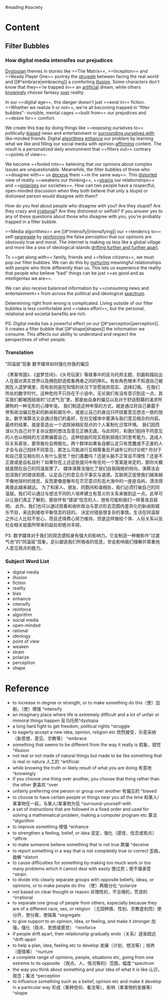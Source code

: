 #reading #society

# Content

## Filter Bubbles

### How digital media intensifes our prejudices

[Dystopian](#^dystopia) themes in stories like ==The Matrix==, ==Inception== and ==Ready Player One== portray the [struggle](#^struggle) between facing the real world and [[#^embrace|embracing]] a comforting [illusion](#^illusion). Some characters don't know that they=='re trapped in== an [artificial](#^artificial) dream, while others [knowingly](#^knowingly) choose fantasy [over](#^over) reality.

In our ==digital age==, this danger doesn't just ==exist in== fiction. ==Whether we realize it or not==, we're all becoming trapped in “filter bubbles”- invisible, mental cages ==built from== our prejudices and ==desire for== comfort.

We create this trap by doing things like ==exposing ourselves to== politically-[biased](#^biased) news and entertainment or [surrounding ourselves with](#^surround-yourself-with) like-minded friends. Digital [algorithms](#^algorithm) [enhance](#^enhance) our problem by learning what we like and filling our social media with opinion-[affirming](#^affirm) content. The result is a personalized daily environment that ==filters out== contrary ==points of view==.

We become ==fooled into== believing that our opinions about complex issues are unquestionable. Meanwhile, the filter bubbles of those who ==disagree with== us [deceive](#^deceive) them ==in the same way==. This [distorted](#^distort) view of reality ==weakens our thinking==, ==[strains](#^strain) our relationships== and ==[polarizes](#^polarize) our societies==. How can two people have a respectful, open-minded discussion when they both believe that only a stupid or dishonest person would disagree with them?

How do you feel about people who disagree with you? Are they stupid? Are they crazy and [irrational](#^irrational)? Are they dishonest or selfish? lf you answer yes to any of these questions about those who disagree with you, you're probably trapped in a filter bubble.

==Media algorithms== are [[#^intensify|intensifying]] our ==tendency to== self-[segregate](#^segregate) by [reinforcing](#^reinforce) the false perception that our opinions are obviously true and moral. The internet is making us less like a global village and more like a sea of ideological islands [drifting further and further apart](#^drift-apart).

To ==get along with== family, friends and ==fellow citizens==, we must pop our filter bubbles. We can do this by [nurturing](#^nurture) meaningful relationships with people who think differently than us. This lets us experience the reality that people who believe “bad" things can be just ==as good and as intelligentas we are==.

We can also receive balanced information by ==consuming news and entertainment== from across the political and ideological [spectrum](#^spectrum).

Determining right from wrong is complicated. Living outside of our filter bubbles is less comfortable and ==takes effort==, but the personal, relational and societal benefits are rich.

PS: Digital media has a powerful effect on our [[#^perception|perception]]. It creates a filter bubble that [[#^shape|shapes]] the information we consume. This affects our ability to understand and respect the perspectives of other people.

### Translation

“同温层”现象
数字媒体如何强化你我的偏见

《黑客帝国》、《盗梦空间》、《头号玩家》等故事中的反乌托邦主题，刻画和描绘出人在面对真实世界以及拥抱舒适假象两者之间的挣扎。有些角色根本不知道自己被困在人造梦境里，而有些则是在知情的状况下甘愿抛弃现实、选择幻境。
在我们所处的数字时代，这种危险不只存在于小说中。无论我们有没有意识到这一点，其实我们都被困层层的“过滤气泡”里，那是由自身的偏见以及对于舒适慰藉的渴求所建构的一种无形的心理牢宠。
我们制造这种牢笼的方式，就是通过将自己暴露于带有政治偏见色彩的新闻和娱乐中，或是让自己的身边只环绕着意见想法一致的朋友。数字演算法又会通过我们的喜好，在社交媒体中塞满与我们意见相合的内容。最终的结果，就是营造出一个滤除掉相反观点的个人客制化日常环境。
我们因而误以为自己对于复杂议题的想法及意见正确无虞。与此同时，和我们抱持不同意见的人也以相局的方法欺骗着自己。这种扭曲的现实观削弱我们的思考能力，造成人际关系紧张，更导致社会两极化。两个群体如果各自都认定只有思蠢或不正直的人才会与自己抱持不同意见，那怎么可能进行互相尊重且开诚布公的讨论呢?
你对于和自己意见相左的人有什么感觉？他们愚蠢吗？还是头脑不正常且不理性？还是不正直或是自私自利？如果你在上述这些提问中有任何一个答案是肯定的，那你大概就是困在自己的同温层里了。
媒体演算法强化了我们自我隔绝的倾向，演算法会加深我们的错误观感，认定自己的意见合乎事实与道德。互联网正促使我们越来越不像地球村的居民，反而更像是散布在茫茫意识形态大海中的一座座岛屿，漂流得离彼此越来越远。
为了和家人、朋友、同胞间和谐相处，我们必须打破自己的同温层。我们可以通过与想法不同的人培养建立有意义的关系来做到这一点。此举可以让我们真正了解到，那些怀有“错误”信念的人，很有可能和我们一样善良且聪明。
此外，我们也可以通过观看和收听政治与意识形态范围内差异化的新闻和娱乐节目，来达到接收平衡信息的目的。
决定对错是很复杂的事情。生活在同温层之外让人比较不安心，而且还得费心努力维持，但是这样做给个体、人际关系以及社会相关层面所带来的益处却绝对丰硕。

PS: 数字媒体对于我们的观念感知身有强大的影响力。它会制造一种被称作“过渡气池”的“同温层”现象，足以塑造我们所吸收的信息，世会影响我们理解并尊重他人意见观点的能力。

### Subject Word List

- digital media
- illusion
- fiction
- reality
- bias
- enhance
- intensify
- reinforce
- algorithm
- social media
- open-minded
- rational
- ideology
- point of view
- weaken
- strain
- polarize
- perception
- shape

# Reference

- to increase in degree or strength, or to make something do this〔使〕加剧，〔使〕增强 ^intensify
- an imaginary place where life is extremely difficult and a lot of unfair or immoral things happen 反乌托邦^dystopia
- a long hard fight to get freedom, political rights ^struggle
- to eagerly accept a new idea, opinion, religion etc 欣然接受，乐意采纳〔新思想、意见、宗教等〕 ^embrace
- something that seems to be different from the way it really is 假象，错觉 ^illusion
- not real or not made of natural things but made to be like something that is real or natura 人工的 ^artificial
- while knowing the truth or likely result of what you are doing 有意地 ^knowingly
- if you choose one thing over another, you choose that thing rather than the other 更喜欢 ^over
- unfairly preferring one person or group over another 有偏见的 ^biased
- to choose to have certain people or things near you all the time 和某人/某事物在一起，与某人/某事物为伍 ^surround-yourself-with
- a set of instructions that are followed in a fixed order and used for solving a mathematical problem, making a computer program etc 算法 ^algorithm
- to improve something 增强 ^enhance
- to strengthen a feeling, belief, or idea 坚定，强化〔感觉、信念或观点〕 ^affirm
- to make someone believe something that is not true 欺骗 ^deceive
- to report something in a way that is not completely true or correct 歪曲，曲解 ^distort
- to cause difficulties for something by making too much work or too many problems which it cannot deal with easily 使过劳；使不堪承受 ^strain
- to divide into clearly separate groups with opposite beliefs, ideas, or opinions, or to make people do this （使）两极分化 ^polarize
- not based on clear thought or reason 非理性的，不合理的，荒谬的 ^irrational
- to separate one group of people from others, especially because they are of a different race, sex, or religion 〔尤因种族、性别、宗教差别而〕使分开，使分离，使隔离 ^segregate
- to give support to an opinion, idea, or feeling, and make it stronger 加强，强化〔观点、思想或感觉〕 ^reinforce
- if people drift apart, their relationship gradually ends〔关系〕逐渐疏远 ^drift-apart
- to help a plan, idea, feeling etc to develop 发展〔计划、想法等〕；培养〔感情等〕 ^nurture
- a complete range of opinions, people, situations etc, going from one extreme to its opposite 〔观点、人、情况等的〕范围，幅度 ^spectrum
- the way you think about something and your idea of what it is like 认识，观念；看法 ^perception
- to influence something such as a belief, opinion etc and make it develop in a particular way 形成〔某种信仰、看法等〕，影响〔某事物的发展等〕 ^shape
